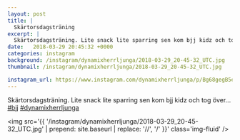 ```yaml
---
layout: post
title: |
  Skärtorsdagsträning
excerpt: |
  Skärtorsdagsträning. Lite snack lite sparring sen kom bjj kidz och tog över...  
date:   2018-03-29 20:45:32 +0000
categories: instagram
background: /instagram/dynamixherrljunga/2018-03-29_20-45-32_UTC.jpg
thumbnail: /instagram/dynamixherrljunga/2018-03-29_20-45-32_UTC.jpg

instagram_url: https://www.instagram.com/dynamixherrljunga/p/Bg68gegB5ex
---
```

Skärtorsdagsträning. Lite snack lite sparring sen kom bjj kidz och tog över... [#bjj](https://www.instagram.com/explore/tags/bjj/) [#dynamixherrljunga](https://www.instagram.com/explore/tags/dynamixherrljunga/)



<img src='{{ '/instagram/dynamixherrljunga/2018-03-29_20-45-32_UTC.jpg' | prepend: site.baseurl | replace: '//', '/' }}' class='img-fluid' />
